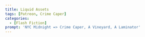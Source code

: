 ```yaml
---
title: Liquid Assets
tags: [Patreon, Crime Caper]
categories:
  - [Flash Fiction]
prompt: 'NYC Midnight => Crime Caper, A Vineyard, A Laminator'
---
```


